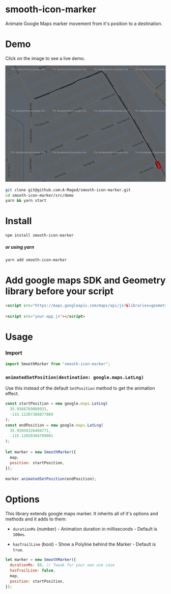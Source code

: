 # smooth-icon-marker

Animate Google Maps marker movement from it's position to a destination.

# Demo

Click on the image to see a live demo.

<a href="https://a-maged.github.io/smooth-icon-marker/" target="_blank">
    <img src="https://github.com/A-Maged/smooth-icon-marker/blob/main/src/demo/Screenshot.png?raw=true" width="600" alt="demo screenshot">
</a>

```bash
git clone git@github.com:A-Maged/smooth-icon-marker.git
cd smooth-icon-marker/src/demo
yarn && yarn start
```

# Install

```bash
npm install smooth-icon-marker
```

##### or using yarn

```bash
yarn add smooth-icon-marker
```

# Add google maps SDK and Geometry library before your script

```html
<script src="https://maps.googleapis.com/maps/api/js?&libraries=geometry"></script>

<script src="your-app.js"></script>
```

# Usage

### Import

```js
import SmoothMarker from "smooth-icon-marker";
```

### `animatedSetPosition(destination: google.maps.LatLng)`

Use this instead of the default `SetPosition` method to get the animation effect.

```js
const startPosition = new google.maps.LatLng(
  35.9588769088931,
  -115.12207388877869
);
const endPosition = new google.maps.LatLng(
  35.95950326404771,
  -115.12020304799081
);

let marker = new SmoothMarker({
  map,
  position: startPosition,
});

marker.animatedSetPosition(endPosition);
```

# Options

This library extends google maps marker. It inherits all of it's options and methods and it adds to them:

- `durationMs` (number) - Animation duration in milliseconds - Default is `100ms`.

- `hasTrailLine` (bool) - Show a Polyline behind the Marker - Default is `true`.

```js
let marker = new SmoothMarker({
  durationMs: 80, // Tweak for your own use case
  hasTrailLine: false,
  map,
  position: startPosition,
});
```
